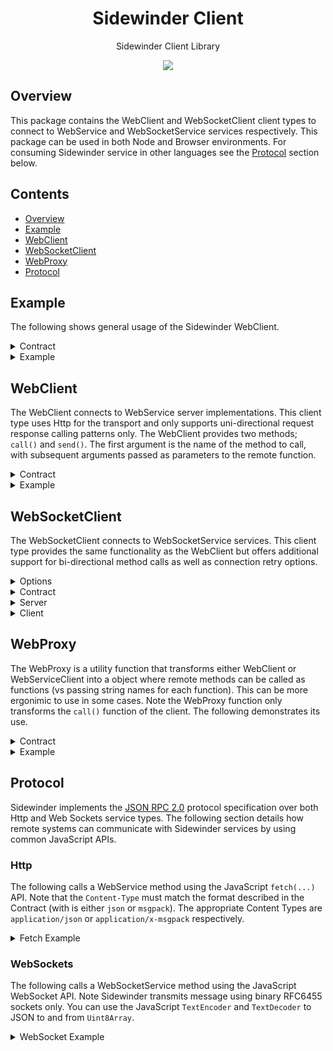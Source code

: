 <div align='center'>

<h1>Sidewinder Client</h1>

<p>Sidewinder Client Library</p>

[<img src="https://img.shields.io/npm/v/@sidewinder/client?label=%40sidewinder%2Fclient">](https://www.npmjs.com/package/@sidewinder/client)

</div>

## Overview

This package contains the WebClient and WebSocketClient client types to connect to WebService and WebSocketService services respectively. This package can be used in both Node and Browser environments. For consuming Sidewinder service in other languages see the [Protocol](#Protocol) section below.

## Contents

- [Overview](#Overview)
- [Example](#Example)
- [WebClient](#WebClient)
- [WebSocketClient](#WebSocketClient)
- [WebProxy](#WebProxy)
- [Protocol](#Protocol)

## Example

The following shows general usage of the Sidewinder WebClient.

<details>
<summary>Contract</summary>

```typescript
import { Type } from '@sidewinder/contract'

export const Contract = Type.Contract({
    server: {
        add: Type.Function([Type.Number(), Type.Number()], Type.Number()),
        sub: Type.Function([Type.Number(), Type.Number()], Type.Number()),
        mul: Type.Function([Type.Number(), Type.Number()], Type.Number()),
        div: Type.Function([Type.Number(), Type.Number()], Type.Number()),
    }
})
```
</details>

<details>
<summary>Example</summary>

```typescript
import { WebClient } from '@sidewinder/client'

const client = new WebClient(Contract, 'http://localhost:5000/')
const add = await client.call('add', 1, 2)
const sub = await client.call('sub', 1, 2)
const mul = await client.call('mul', 1, 2)
const div = await client.call('div', 1, 2)
console.log([add, sub, mul, div]) // [3, -1, 2, 0.5]
```
</details>

## WebClient

The WebClient connects to WebService server implementations. This client type uses Http for the transport and only supports uni-directional request response calling patterns only. The WebClient provides two methods; `call()` and `send()`. The first argument is the name of the method to call, with subsequent arguments passed as parameters to the remote function.

<details>
<summary>Contract</summary>

```typescript
import { Type } from '@sidewinder/contract'

export const Contract = Type.Contract({
    server: {
        add: Type.Function([Type.Number(), Type.Number()], Type.Number()),
        sub: Type.Function([Type.Number(), Type.Number()], Type.Number()),
        mul: Type.Function([Type.Number(), Type.Number()], Type.Number()),
        div: Type.Function([Type.Number(), Type.Number()], Type.Number()),
    }
})
```
</details>

<details>
<summary>Example</summary>

```typescript
import { WebClient } from '@sidewinder/client'

const client = new WebClient(Contract, 'http://localhost:5000/')

/** Use the call() function to execute a remote service method and obtain a result. */
const result = client.call('add', 1, 2)

/** Use the send() function to execute a remote method and ignore the result. */
client.send('add', 1, 2)
```
</details>

## WebSocketClient

The WebSocketClient connects to WebSocketService services. This client type provides the same functionality as the WebClient but offers additional support for bi-directional method calls as well as connection retry options.

<details>
  <summary>Options</summary>

```typescript
const client = new WebSocketClient(Contract, 'ws://localhost:5000/', {
    /**
     * If true, this socket will attempt to automatically reconnect
     * to the remote service if the underlying WebSocket transport 
     * closes. 
     * 
     * (Default is false)
     */
    autoReconnectEnabled: false,
    /**
     * If true, this socket will buffer any RPC method calls if calls
     * are made while the underlying WebSocket transport is in a
     * disconnected state. This option is only available if the
     * autoReconnectEnabled option is true.
     * 
     * (Default is false)
     */
    autoReconnectBuffer: false,
    /**
     * The auto reconnection timeout. This is the period of time that
     * should elapse before a reconnection attempt is made in instances
     * the underlying WebSocket connection terminates. This option is 
     * only available if the autoReconnectEnabled option is true.
     * 
     * (Default is 4000)
     */
    autoReconnectTimeout: false
})
```

</details>

<details>
  <summary>Contract</summary>

```typescript
import { Type } from '@sidewinder/contract'

export const Contract = Type.Contract({
    server: {
        task: Type.Function([], Type.Void()),
    },
    client: {
        log: Type.Function([Type.String()], Type.Void())
    }
})
```
</details>

<details>
  <summary>Server</summary>

```typescript
import { WebSocketService } from '@sidewinder/service'

const service = new WebSocketService(Contract)

service.method('task', async (context, request) => {
   await service.call(context, 'log', 'log message 1')
   await service.call(context, 'log', 'log message 2')
   await service.call(context, 'log', 'log message 3')
})
```

</details>

<details>
  <summary>Client</summary>

```typescript
import { WebSocketClient } from '@sidewinder/client'

const client = new WebSocketClient(Contract, 'ws://localhost:5000')
client.method('log', message => console.log(message)) // 'log message 1'
                                                      // 'log message 2'
                                                      // 'log message 3'

client.call('task')
```

</details>

## WebProxy

The WebProxy is a utility function that transforms either WebClient or WebServiceClient into a object where remote methods can be called as functions (vs passing string names for each function). This can be more ergonimic to use in some cases. Note the WebProxy function only transforms the `call()` function of the client. The following demonstrates its use.

<details>
<summary>Contract</summary>

```typescript
import { Type } from '@sidewinder/contract'

export const Contract = Type.Contract({
    server: {
        add: Type.Function([Type.Number(), Type.Number()], Type.Number()),
        sub: Type.Function([Type.Number(), Type.Number()], Type.Number()),
        mul: Type.Function([Type.Number(), Type.Number()], Type.Number()),
        div: Type.Function([Type.Number(), Type.Number()], Type.Number()),
    }
})
```
</details>

<details>
<summary>Example</summary>

```typescript
import { WebClient, WebProxy } from '@sidewinder/client'

const client = WebProxy(new WebClient(Contract, 'http://localhost:5000/'))
const add = await client.add(1, 2)
const sub = await client.sub(1, 2)
const mul = await client.mul(1, 2)
const div = await client.div(1, 2)
```
</details>

## Protocol

Sidewinder implements the [JSON RPC 2.0](https://www.jsonrpc.org/specification) protocol specification over both Http and Web Sockets service types. The following section details how remote systems can communicate with Sidewinder services by using common JavaScript APIs.

### Http

The following calls a WebService method using the JavaScript `fetch(...)` API. Note that the `Content-Type` must match the format described in the Contract (with is either `json` or `msgpack`). The appropriate Content Types are `application/json` or `application/x-msgpack` respectively.

<details>
  <summary>Fetch Example</summary>

```typescript
const result = await fetch('http://localhost:5001/', {
    method: 'POST',
    headers: { 'Content-Type': 'application/json' },
    body: JSON.stringify({
        jsonrpc: '2.0',
        id:      '1',    // optional: omit if send()
        method:  'add',
        params:  [1, 2],
    })
}).then(res => res.json())
// result = { jsonrpc: '2.0', id: '1', result: 3 }
```
</details>

### WebSockets

The following calls a WebSocketService method using the JavaScript WebSocket API. Note Sidewinder transmits message using binary RFC6455 sockets only. You can use the JavaScript `TextEncoder` and `TextDecoder` to JSON to and from `Uint8Array`.

<details>
  <summary>WebSocket Example</summary>
  
```typescript
const encoder = new TextEncoder()
const decoder = new TextDecoder()
const socket  = new WebSocket('ws://localhost:5001/')
socket.binaryType = 'arraybuffer'

socket.onmessage = (event) => {
    const result = JSON.parse(decoder.decode(event.data))
    // result = { jsonrpc: '2.0', id: '1', result: 3 }
}
socket.onopen = () => {
    socket.send(encoder.encode(JSON.stringify({
        jsonrpc: '2.0',
        id:      '1',  // optional: omit if send()
        method:  'add',
        params:  [1, 2]
    })))
}
```
</details>


